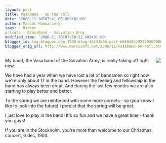 ```yaml
---
layout: post
title: VasaBand - on the roll
date: '2006-11-30T07:41:00.000+01:00'
author: Marcus Hammarberg
tags: - Marcus
private - BrassBand - Salvation Army
modified_time: '2006-11-30T07:50:22.683+01:00'
blogger_id: tag:blogger.com,1999:blog-36533086.post-6659423292729480900
blogger_orig_url: http://www.marcusoft.net/2006/11/vasaband-on-roll.html
---
```


[<img
src="http://photos1.blogger.com/x/blogger2/4958/4459/320/921092/julkonsert%2006.jpg"
style="FLOAT: right; MARGIN: 0px 0px 10px 10px; CURSOR: hand"
data-border="0" />](http://photos1.blogger.com/x/blogger2/4958/4459/1600/118140/julkonsert%2006.jpg)

<div>

My band, the Vasa band of the Salvation Army, is really taking off right
now.

</div>

<div>

</div>



<div>

We have had a year when we have lost a lot of bandsmen so right now
we're only about 17 in the band. However the feeling and fellowship in
the band has always been great. And during the last few months we are
also starting to play better and better.

</div>

<div>

</div>

<div>

</div>

<div>

To the spring we are reinforced with some more cornets - so (you know i
like to look into the future) i predict that the spring will be great.

</div>

<div>

</div>



<div>

I just love to play in the band! It's so fun and we have a great time -
thank you guys!

</div>

<div>

</div>

<div>

</div>



<div>

If you are in the Stockholm, you're more than welcome to our Christmas
concert, 6 dec, 1900.

</div>
